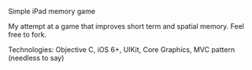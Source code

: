 Simple iPad memory game

My attempt at a game that improves short term and spatial memory. Feel free to fork. 

Technologies: Objective C, iOS 6+, UIKit, Core Graphics, MVC pattern (needless to say)


